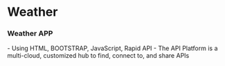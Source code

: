 # Weather
<h3>Weather APP</h3>
- Using HTML, BOOTSTRAP, JavaScript, Rapid API
- The API Platform is a multi-cloud, customized hub to find, connect to, and share APIs
